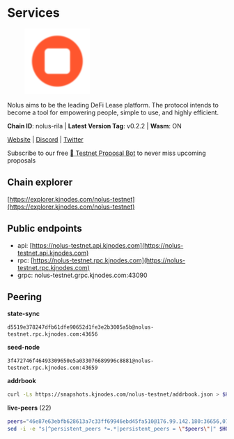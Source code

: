 # Services

<figure><img src="https://raw.githubusercontent.com/kj89/cosmos-images/main/logos/nolus.png" width="150" alt=""><figcaption></figcaption></figure>

Nolus aims to be the leading DeFi Lease platform. The protocol  intends to become a tool for empowering people, simple to use, and highly efficient.

**Chain ID**: nolus-rila | **Latest Version Tag**: v0.2.2 | **Wasm**: ON

[Website](https://www.nolus.io) | [Discord](https://discord.gg/nolus-protocol) | [Twitter](https://twitter.com/NolusProtocol)



Subscribe to our free [🤖 Testnet Proposal Bot](https://t.me/kjnodes_testnet_proposal_bot) to never miss upcoming proposals


## Chain explorer
[https://explorer.kjnodes.com/nolus-testnet](https://explorer.kjnodes.com/nolus-testnet)

## Public endpoints

* api: [https://nolus-testnet.api.kjnodes.com](https://nolus-testnet.api.kjnodes.com)
* rpc: [https://nolus-testnet.rpc.kjnodes.com](https://nolus-testnet.rpc.kjnodes.com)
* grpc: nolus-testnet.grpc.kjnodes.com:43090

## Peering

**state-sync**

```text
d5519e378247dfb61dfe90652d1fe3e2b3005a5b@nolus-testnet.rpc.kjnodes.com:43656
```

**seed-node**

```text
3f472746f46493309650e5a033076689996c8881@nolus-testnet.rpc.kjnodes.com:43659
```

**addrbook**
```bash
curl -Ls https://snapshots.kjnodes.com/nolus-testnet/addrbook.json > $HOME/.nolus/config/addrbook.json
```

**live-peers** (22)
```bash
peers="46e87e63ebfb628613a7c33ff69946ebd45fa510@176.99.142.180:36656,0760923eff6e1e890a55e3c3d6b1330d60c2f870@185.246.86.152:26656,d5519e378247dfb61dfe90652d1fe3e2b3005a5b@65.109.68.190:43656,5d323e4127ebf0c3139f3081765606e32052fa3e@65.109.92.148:26656,5c2a752c9b1952dbed075c56c600c3a79b58c395@195.3.220.135:27016,33f4b7f56b6708526f0638162f020394de0ce5e9@65.21.229.33:28656,b0fa31de7a29b92b4c910cbafb2789626a1db8a9@65.108.9.164:20756,f9734a35578309156308f12eba510ef995de4769@165.22.111.173:20756,ce6a67a084a25c189ed92522f1a0f6c44ec7cc3a@116.202.227.117:43656,48283100d4cf8068dc16ef1b10aacf092303ec2f@65.109.85.170:47656,654e76e7d4b27fdb3a931fe2d44c51184d8a5731@5.161.78.48:26656,8b0b427b4567a7a66f05fab1146ee97b52ad7958@93.189.30.119:26656,79eea22837193c2b8e4d9ad1c633486f30faaa1c@144.76.27.79:56656,fcb82df30d2056c3af024fb389e173d683fe8229@65.108.105.48:19756,d71f6a702561b08023810464a96668045dbabd9e@95.214.55.25:26656,1e839449cac1898e98901a7d2c216c1a608c4e20@65.21.203.204:18656,6c7df995fc208bf1e46b247eea141923868d9452@185.144.99.9:26656,2c0ff6e5f30189559ad336a1eb17ae48fcacc8ee@95.216.14.58:61456,4aaa12410714e59a6d9af52ae0cf95c6e42af0ba@65.108.199.120:61456,6b14535ff005667f324f8439a55a21ee2f170d12@95.217.211.81:26656,e0ab3276d94a8fbdf04b0b9eb95df22f7037eb89@167.235.31.186:34656,538e2a3d6e96cd7bc0635eaa3f8f3695f26503a7@65.108.104.167:21656"
sed -i -e "s|^persistent_peers *=.*|persistent_peers = \"$peers\"|" $HOME/.nolus/config/config.toml
```
